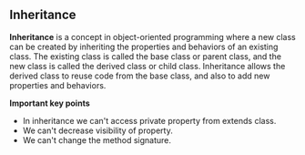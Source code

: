 ## Inheritance

**Inheritance** is a concept in object-oriented programming where a new class can be created by inheriting the properties and behaviors of an existing class. The existing class is called the base class or parent class, and the new class is called the derived class or child class. Inheritance allows the derived class to reuse code from the base class, and also to add new properties and behaviors.

**Important key points**
   * In inheritance we can't access private property from extends class.
   * We can't decrease visibility of property.
   * We can't change the method signature.
   
    
    

